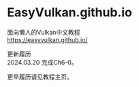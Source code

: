 # EasyVulkan.github.io
面向懒人的Vulkan中文教程<br>
https://easyvulkan.github.io/

更新履历<br>
2024.03.20 完成Ch6-0。

更早履历请见教程主页。